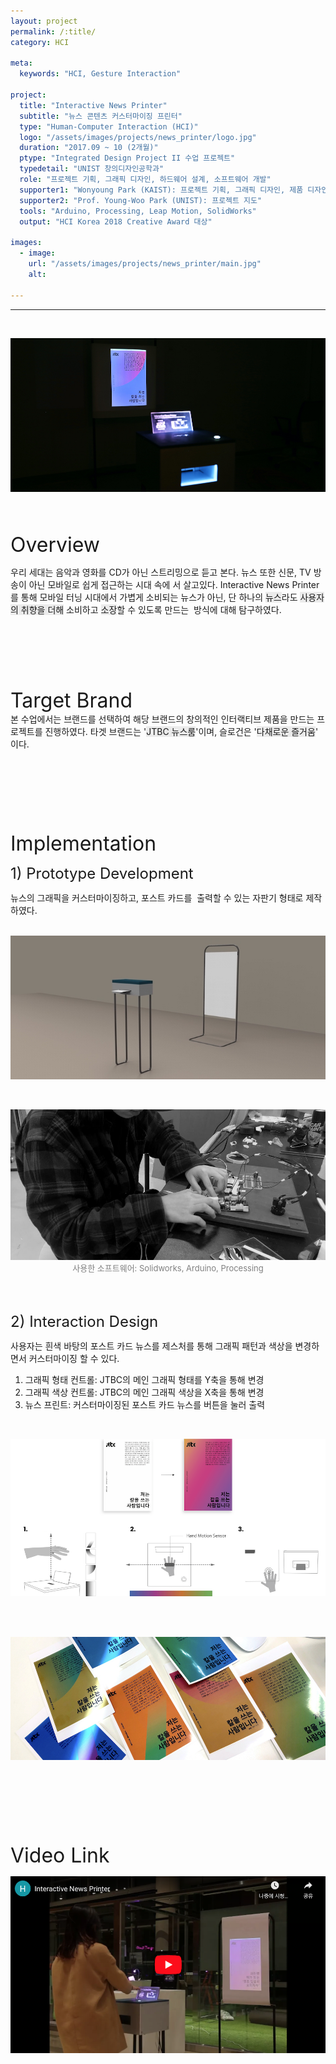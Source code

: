 ```yaml
---
layout: project
permalink: /:title/
category: HCI

meta:
  keywords: "HCI, Gesture Interaction"

project:
  title: "Interactive News Printer"
  subtitle: "뉴스 콘텐츠 커스터마이징 프린터"
  type: "Human-Computer Interaction (HCI)"
  logo: "/assets/images/projects/news_printer/logo.jpg"
  duration: "2017.09 ~ 10 (2개월)"
  ptype: "Integrated Design Project II 수업 프로젝트"
  typedetail: "UNIST 창의디자인공학과"
  role: "프로젝트 기획, 그래픽 디자인, 하드웨어 설계, 소프트웨어 개발"
  supporter1: "Wonyoung Park (KAIST): 프로젝트 기획, 그래픽 디자인, 제품 디자인, 기구 설계"
  supporter2: "Prof. Young-Woo Park (UNIST): 프로젝트 지도"
  tools: "Arduino, Processing, Leap Motion, SolidWorks"
  output: "HCI Korea 2018 Creative Award 대상"

images:
  - image:
    url: "/assets/images/projects/news_printer/main.jpg"
    alt:

---
```

---
<br>
<p align="center">
  <img src="/assets/images/projects/news_printer/intro.jpg">
</p>  
<br><br>

<font size="6em">Overview</font>
<br>

우리 세대는 음악과 영화를 CD가 아닌 스트리밍으로 듣고 본다.
뉴스 또한 신문, TV 방송이 아닌 모바일로 쉽게 접근하는 시대 속에 서 살고있다.
Interactive News Printer를 통해 모바일 터닝 시대에서 가볍게 소비되는 뉴스가 아닌, 단 하나의 <span style="background-color:#EBEBEB">뉴스</span>라도 <span style="background-color:#EBEBEB">사용자의 취향을 더해</span> 소비하고 <span style="background-color:#EBEBEB">소장</span>할 수 있도록 만드는  방식에 대해 탐구하였다.  
<br><br><br><br><br><br>

<font size="6em">Target Brand</font>
<br>
본 수업에서는 브랜드를 선택하여 해당 브랜드의 창의적인 인터랙티브 제품을 만드는 프로젝트를 진행하였다.
타겟 브랜드는 '<span style="background-color:#EBEBEB">JTBC 뉴스룸</span>'이며, 슬로건은 '<span style="background-color:#EBEBEB">다채로운 즐거움</span>' 이다.  

<br><br><br><br><br><br>

<font size="6em">Implementation</font>
<br>

<font size="5em">1) Prototype Development</font>
<br>

뉴스의 그래픽을 커스터마이징하고, 포스트 카드를  출력할 수 있는 자판기 형태로 제작하였다.  
<br>

<p align="center">
  <img src="/assets/images/projects/news_printer/pd1.png">
</p>  
<br>

<p align="center">
  <img src="/assets/images/projects/news_printer/pd2.png">
  <br>
  <font size="2em" color="gray">사용한 소프트웨어: Solidworks, Arduino, Processing</font>
</p>  
<br><br>

<font size="5em">2) Interaction Design</font>
<br>

사용자는 흰색 바탕의 포스트 카드 뉴스를 제스처를 통해 그래픽 패턴과 색상을 변경하면서 커스터마이징 할 수 있다.
01. 그래픽 형태 컨트롤: JTBC의 메인 그래픽 형태를 Y축을 통해 변경
02. 그래픽 색상 컨트롤: JTBC의 메인 그래픽 색상을 X축을 통해 변경
03. 뉴스 프린트: 커스터마이징된 포스트 카드 뉴스를 버튼을 눌러 출력  
<br>

<p align="center">
  <img src="/assets/images/projects/news_printer/id.png">
</p>    
<br><br>

<p align="center">
  <img src="/assets/images/projects/news_printer/outro.jpg">
</p>  
<br><br><br><br><br><br>

<font size="6em">Video Link</font>
<br>

<p align="center">
  <a href="https://youtu.be/cqqwCsLrd6s">
  <img src="/assets/images/projects/news_printer/video.png">
  </a>
</p>  
<br><br><br><br><br><br>
